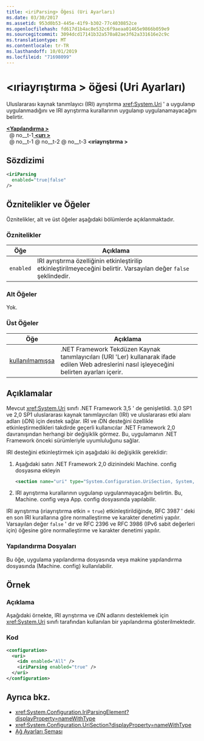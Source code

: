 ```yaml
---
title: <iriParsing> Öğesi (Uri Ayarları)
ms.date: 03/30/2017
ms.assetid: 953d0b53-445e-41f9-b302-77c4030852ce
ms.openlocfilehash: fd617d1b4ac8e532c6f9aeaa01465e9866b059e9
ms.sourcegitcommit: 3094dcd17141b32a570a82ae3f62a331616e2c9c
ms.translationtype: MT
ms.contentlocale: tr-TR
ms.lasthandoff: 10/01/2019
ms.locfileid: "71698099"
---
```

# <a name="iriparsing-element-uri-settings"></a>\<ıriayrıştırma > öğesi (Uri Ayarları)
Uluslararası kaynak tanımlayıcı (IRI) ayrıştırma <xref:System.Uri> ' a uygulanıp uygulanmadığını ve IRI ayrıştırma kurallarının uygulanıp uygulanamayacağını belirtir.  
  
[ **\<Yapılandırma >** ](../configuration-element.md)  
&nbsp; @ no__t-1[ **\<urı >** ](uri-element-uri-settings.md)  
&nbsp; @ no__t-1 @ no__t-2 @ no__t-3 **\<ıriayrıştırma >**  
  
## <a name="syntax"></a>Sözdizimi  
  
```xml  
<iriParsing  
  enabled="true|false"  
/>  
```  
  
## <a name="attributes-and-elements"></a>Öznitelikler ve Öğeler  
 Öznitelikler, alt ve üst öğeler aşağıdaki bölümlerde açıklanmaktadır.  
  
### <a name="attributes"></a>Öznitelikler  
  
|**Öğe**|**Açıklama**|  
|-----------------|---------------------|  
|`enabled`|IRI ayrıştırma özelliğinin etkinleştirilip etkinleştirilmeyeceğini belirtir. Varsayılan değer `false` şeklindedir.|  
  
### <a name="child-elements"></a>Alt Öğeler  
 Yok.  
  
### <a name="parent-elements"></a>Üst Öğeler  
  
|**Öğe**|**Açıklama**|  
|-----------------|---------------------|  
|[kullanılmamışsa](uri-element-uri-settings.md)|.NET Framework Tekdüzen Kaynak tanımlayıcıları (URI 'Ler) kullanarak ifade edilen Web adreslerini nasıl işleyeceğini belirten ayarları içerir.|  
  
## <a name="remarks"></a>Açıklamalar  
 Mevcut <xref:System.Uri> sınıfı .NET Framework 3,5 ' de genişletildi. 3,0 SP1 ve 2,0 SP1 uluslararası kaynak tanımlayıcıları (IRI) ve uluslararası etki alanı adları (ıDN) için destek sağlar. IRI ve ıDN desteğini özellikle etkinleştirmedikleri takdirde geçerli kullanıcılar .NET Framework 2,0 davranışından herhangi bir değişiklik görmez. Bu, uygulamanın .NET Framework önceki sürümleriyle uyumluluğunu sağlar.  
  
 IRI desteğini etkinleştirmek için aşağıdaki iki değişiklik gereklidir:  
  
1. Aşağıdaki satırı .NET Framework 2,0 dizinindeki Machine. config dosyasına ekleyin  
  
    ```xml  
    <section name="uri" type="System.Configuration.UriSection, System, Version=2.0.0.0, Culture=neutral, PublicKeyToken=b77a5c561934e089" />  
    ```  
  
2. IRI ayrıştırma kurallarının uygulanıp uygulanmayacağını belirtin. Bu, Machine. config veya App. config dosyasında yapılabilir.  
  
 IRI ayrıştırma (ıriayrıştırma etkin = `true`) etkinleştirildiğinde, RFC 3987 ' deki en son IRI kurallarına göre normalleştirme ve karakter denetimi yapılır. Varsayılan değer `false` ' dır ve RFC 2396 ve RFC 3986 (IPv6 sabit değerleri için) öğesine göre normalleştirme ve karakter denetimi yapılır.  
  
### <a name="configuration-files"></a>Yapılandırma Dosyaları  
 Bu öğe, uygulama yapılandırma dosyasında veya makine yapılandırma dosyasında (Machine. config) kullanılabilir.  
  
## <a name="example"></a>Örnek  
  
### <a name="description"></a>Açıklama  
 Aşağıdaki örnekte, IRI ayrıştırma ve ıDN adlarını desteklemek için <xref:System.Uri> sınıfı tarafından kullanılan bir yapılandırma gösterilmektedir.  
  
### <a name="code"></a>Kod  
  
```xml  
<configuration>  
  <uri>  
    <idn enabled="All" />  
    <iriParsing enabled="true" />  
  </uri>  
</configuration>  
```  
  
## <a name="see-also"></a>Ayrıca bkz.

- <xref:System.Configuration.IriParsingElement?displayProperty=nameWithType>
- <xref:System.Configuration.UriSection?displayProperty=nameWithType>
- [Ağ Ayarları Şeması](index.md)
